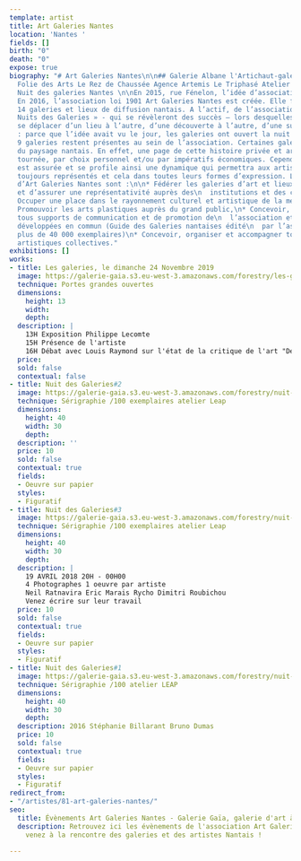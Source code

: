 ```yaml
---
template: artist
title: Art Galeries Nantes
location: 'Nantes '
fields: []
birth: "0"
death: "0"
expose: true
biography: "# Art Galeries Nantes\n\n## Galerie Albane l'Artichaut-galerie Le 56 La
  Folie des Arts Le Rez de Chaussée Agence Artemis Le Triphasé Atelier Prisme\n\n##
  Nuit des galeries Nantes \n\nEn 2015, rue Fénelon, l’idée d’association germe !
  En 2016, l’association loi 1901 Art Galeries Nantes est créée. Elle fédère alors
  14 galeries et lieux de diffusion nantais. A l’actif, de l’association, trois «
  Nuits des Galeries » - qui se révèleront des succès – lors desquelles chacun a pu
  se déplacer d’un lieu à l’autre, d’une découverte à l’autre, d’une surprise à l’autre
  : parce que l’idée avait vu le jour, les galeries ont ouvert la nuit ! En 2020,
  9 galeries restent présentes au sein de l’association. Certaines galeries ont disparu
  du paysage nantais. En effet, une page de cette histoire privée et artistique s’est
  tournée, par choix personnel et/ou par impératifs économiques. Cependant, la relève
  est assurée et se profile ainsi une dynamique qui permettra aux artistes d’être
  toujours représentés et cela dans toutes leurs formes d’expression. Les objectifs
  d’Art Galeries Nantes sont :\n\n* Fédérer les galeries d’art et lieux de diffusion
  et d’assurer une représentativité auprès des\n  institutions et des collectivités,\n*
  Occuper une place dans le rayonnement culturel et artistique de la métropole nantaise,\n*
  Promouvoir les arts plastiques auprès du grand public,\n* Concevoir, éditer et diffuser
  tous supports de communication et de promotion de\n  l’association et de ses actions
  développées en commun (Guide des Galeries nantaises édité\n  par l’association à
  plus de 40 000 exemplaires)\n* Concevoir, organiser et accompagner toutes manifestations
  artistiques collectives."
exhibitions: []
works:
- title: Les galeries, le dimanche 24 Novembre 2019
  image: https://galerie-gaia.s3.eu-west-3.amazonaws.com/forestry/les-galeries-le-dimanche-24-novembre-2019.jpg
  technique: Portes grandes ouvertes
  dimensions:
    height: 13
    width: 
    depth: 
  description: |
    13H Exposition Philippe Lecomte
    15H Présence de l'artiste
    16H Débat avec Louis Raymond sur l'état de la critique de l'art "De l'art ou du cochon"
  price: 
  sold: false
  contextual: false
- title: Nuit des Galeries#2
  image: https://galerie-gaia.s3.eu-west-3.amazonaws.com/forestry/nuit-des-galeries2.jpg
  technique: Sérigraphie /100 exemplaires atelier Leap
  dimensions:
    height: 40
    width: 30
    depth: 
  description: ''
  price: 10
  sold: false
  contextual: true
  fields:
  - Oeuvre sur papier
  styles:
  - Figuratif
- title: Nuit des Galeries#3
  image: https://galerie-gaia.s3.eu-west-3.amazonaws.com/forestry/nuit-des-galeries3.jpg
  technique: Sérigraphie /100 exemplaires atelier Leap
  dimensions:
    height: 40
    width: 30
    depth: 
  description: |
    19 AVRIL 2018 20H - 00H00
    4 Photographes 1 oeuvre par artiste
    Neil Ratnavira Eric Marais Rycho Dimitri Roubichou
    Venez écrire sur leur travail
  price: 10
  sold: false
  contextual: true
  fields:
  - Oeuvre sur papier
  styles:
  - Figuratif
- title: Nuit des Galeries#1
  image: https://galerie-gaia.s3.eu-west-3.amazonaws.com/forestry/nuit-des-galeries1.jpg
  technique: Sérigraphie /100 atelier LEAP
  dimensions:
    height: 40
    width: 30
    depth: 
  description: 2016 Stéphanie Billarant Bruno Dumas
  price: 10
  sold: false
  contextual: true
  fields:
  - Oeuvre sur papier
  styles:
  - Figuratif
redirect_from:
- "/artistes/81-art-galeries-nantes/"
seo:
  title: Évènements Art Galeries Nantes - Galerie Gaïa, galerie d'art à Nantes
  description: Retrouvez ici les évènements de l'association Art Galeries Nantes et
    venez à la rencontre des galeries et des artistes Nantais !

---
```

